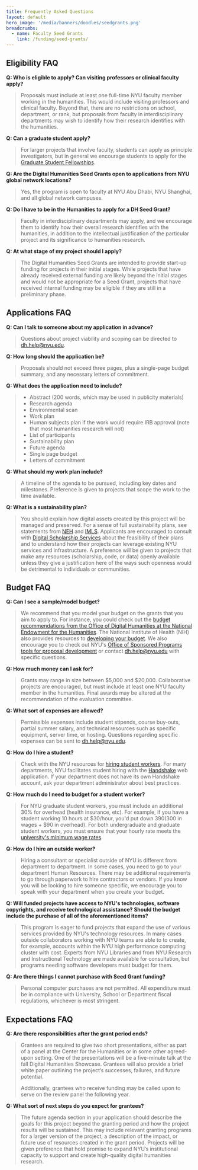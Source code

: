 ```yaml
---
title: Frequently Asked Questions
layout: default
hero_image: '/media/banners/doodles/seedgrants.png'
breadcrumbs:
  - name: Faculty Seed Grants
    link: /funding/seed-grants/
---
```


## Eligibility FAQ

**Q: Who is eligible to apply? Can visiting professors or clinical faculty apply?**
  > Proposals must include at least one full-time NYU faculty member working in the humanities. This would include visiting professors and clinical faculty. Beyond that, there are no restrictions on school, department, or rank, but proposals from faculty in interdisciplinary departments may wish to identify how their research identifies with the humanities.

**Q: Can a graduate student apply?**
  > For larger projects that involve faculty, students can apply as principle investigators, but in general we encourage students to apply for the [Graduate Student Fellowships](/funding/grad-fellowships).

**Q: Are the Digital Humanities Seed Grants open to applications from NYU global network locations?**
  > Yes, the program is open to faculty at NYU Abu Dhabi, NYU Shanghai, and all global network campuses.

**Q: Do I have to be in the Humanities to apply for a DH Seed Grant?**
  > Faculty in interdisciplinary departments may apply, and we encourage them to identify how their overall research identifies with the humanities, in addition to the intellectual justification of the particular project and its significance to humanities research.

**Q: At what stage of my project should I apply?**
  > The Digital Humanities Seed Grants are intended to provide start-up funding for projects in their initial stages. While projects that have already received external funding are likely beyond the initial stages and would not be appropriate for a Seed Grant, projects that have received internal funding may be eligible if they are still in a preliminary phase.

## Applications FAQ

**Q: Can I talk to someone about my application in advance?**
  > Questions about project viability and scoping can be directed to [dh.help@nyu.edu](mailto:dh.help@nyu.edu).

**Q: How long should the application be?**
  > Proposals should not exceed three pages, plus a single-page budget summary, and any necessary letters of commitment.

**Q: What does the application need to include?**
  > - Abstract (200 words, which may be used in publicity materials)
  > - Research agenda
  > - Environmental scan
  > - Work plan
  > - Human subjects plan if the work would require IRB approval (note that most humanities research will not)
  > - List of participants
  > - Sustainability plan
  > - Future agenda
  > - Single page budget
  > - Letters of commitment

**Q: What should my work plan include?**
  > A timeline of the agenda to be pursued, including key dates and milestones. Preference is given to projects that scope the work to the time available.

**Q: What is a sustainability plan?**
  > You should explain how digital assets created by this project will be managed and preserved. For a sense of full sustainability plans, see statements from [NEH](https://www.neh.gov/) and [IMLS](https://www.imls.gov/). Applicants are encouraged to consult with [Digital Scholarship Services](https://library.nyu.edu/departments/digital-scholarship-services/) about the feasibility of their plans and to understand how their projects can leverage existing NYU services and infrastructure. A preference will be given to projects that make any resources (scholarship, code, or data) openly available unless they give a justification here of the ways such openness would be detrimental to individuals or communities.

## Budget FAQ

**Q: Can I see a sample/model budget?**
  > We recommend that you model your budget on the grants that you aim to apply to. For instance, you could check out the [budget recommendations from the Office of Digital Humanities at the National Endowment for the Humanities](https://www.neh.gov/blog/planning-your-dh-institute-outcomes-and-budgets). The National Institute of Health (NIH) also provides resources to [developing your budget](https://grants.nih.gov/grants/how-to-apply-application-guide/format-and-write/develop-your-budget.htm). We also encourage you to check out NYU's [Office of Sponsored Programs tools for proposal development](https://www.nyu.edu/research/resources-and-support-offices/sponsored-programs/proposal-development.html) or contact [dh.help@nyu.edu](mailto:dh.help@nyu.edu) with specific questions.

**Q: How much money can I ask for?**
  > Grants may range in size between $5,000 and $20,000. Collaborative projects are encouraged, but must include at least one NYU faculty member in the humanities. Final awards may be altered at the recommendation of the evaluation committee.

**Q: What sort of expenses are allowed?**
  > Permissible expenses include student stipends, course buy-outs, partial summer salary, and technical resources such as specific equipment, server time, or hosting. Questions regarding specific expenses can be sent to [dh.help@nyu.edu](mailto:dh.help@nyu.edu).

**Q: How do I hire a student?**
  > Check with the NYU resources for [hiring student workers](https://www.nyu.edu/students/student-information-and-resources/career-development-and-jobs/employers/hiring-student-employees.html). For many departments, NYU facilitates student hiring with the [Handshake](https://nyu.joinhandshake.com/login) web application. If your department does not have its own Handshake account, ask your department administrator about best practices.

**Q: How much do I need to budget for a student worker?**
  > For NYU graduate student workers, you must include an additional 30% for overhead (health insurance, etc). For example, if you have a student working 10 hours at $30/hour, you'd put down $390 ($300 in wages + $90 in overhead). For both undergraduate and graduate student workers, you must ensure that your hourly rate meets the [university's minimum wage rates](https://www.nyu.edu/students/student-information-and-resources/career-development-and-jobs/employers/hiring-student-employees.html).

**Q: How do I hire an outside worker?**
  > Hiring a consultant or specialist outside of NYU is different from department to department. In some cases, you need to go to your department Human Resources. There may be additional requirements to go through paperwork to hire contractors or vendors. If you know you will be looking to hire someone specific, we encourage you to speak with your department when you create your budget.

**Q: Will funded projects have access to NYU's technologies, software copyrights, and receive technological assistance? Should the budget include the purchase of all of the aforementioned items?**
  > This program is eager to fund projects that expand the use of various services provided by NYU's technology resources. In many cases outside collaborators working with NYU teams are able to to create, for example, accounts within the NYU high performance computing cluster with cost. Experts from NYU Libraries and from NYU Research and Instructional Technology are made available for consultation, but programs needing software developers must budget for them.

**Q: Are there things I cannot purchase with Seed Grant funding?**
  > Personal computer purchases are not permitted. All expenditure must be in compliance with University, School or Department fiscal regulations, whichever is most stringent.

## Expectations FAQ

**Q: Are there responsibilities after the grant period ends?**
  > Grantees are required to give two short presentations, either as part of a panel at the Center for the Humanities or in some other agreed-upon setting. One of the presentations will be a five-minute talk at the fall Digital Humanities Showcase. Grantees will also provide a brief white paper outlining the project’s successes, failures, and future potential.
  >
  > Additionally, grantees who receive funding may be called upon to serve on the review panel the following year.

**Q: What sort of next steps do you expect for grantees?**
  > The future agenda section in your application should describe the goals for this project beyond the granting period and how the project results will be sustained. This may include relevant granting programs for a larger version of the project, a description of the impact, or future use of resources created in the grant period. Projects will be given preference that hold promise to expand NYU’s institutional capacity to support and create high-quality digital humanities research.
